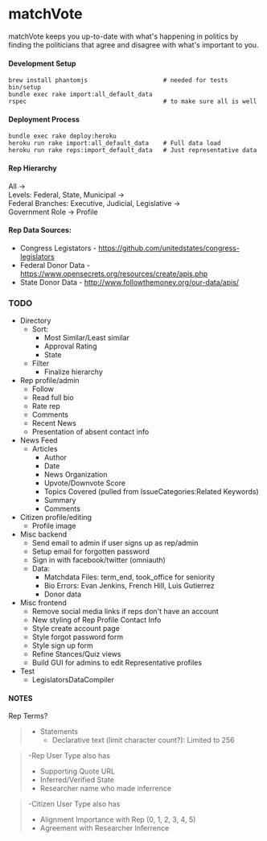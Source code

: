 # matchVote

matchVote keeps you up-to-date with what's happening in politics by finding 
the politicians that agree and disagree with what's important to you.

#### Development Setup  
    brew install phantomjs                     # needed for tests
    bin/setup
    bundle exec rake import:all_default_data
    rspec                                      # to make sure all is well

#### Deployment Process
    bundle exec rake deploy:heroku
    heroku run rake import:all_default_data    # Full data load
    heroku run rake reps:import_default_data   # Just representative data

#### Rep Hierarchy
All ->  
Levels: Federal, State, Municipal ->  
Federal Branches: Executive, Judicial, Legislative ->  
Government Role ->
Profile

#### Rep Data Sources:  
  * Congress Legistators - https://github.com/unitedstates/congress-legislators
  * Federal Donor Data - https://www.opensecrets.org/resources/create/apis.php
  * State Donor Data - http://www.followthemoney.org/our-data/apis/

### TODO
* Directory
    * Sort: 
        * Most Similar/Least similar
        * Approval Rating
        * State
    * Filter  
      * Finalize hierarchy
* Rep profile/admin
    * Follow
    * Read full bio
    * Rate rep
    * Comments
    * Recent News
    * Presentation of absent contact info
* News Feed
  * Articles
    * Author
    * Date
    * News Organization
    * Upvote/Downvote Score
    * Topics Covered (pulled from IssueCategories:Related Keywords)
    * Summary
    * Comments
* Citizen profile/editing
  * Profile image
* Misc backend
    * Send email to admin if user signs up as rep/admin
    * Setup email for forgotten password
    * Sign in with facebook/twitter (omniauth)
    * Data:
        * Matchdata Files: term_end, took_office for seniority
        * Bio Errors: Evan Jenkins, French Hill, Luis Gutierrez
        * Donor data
* Misc frontend
    * Remove social media links if reps don't have an account
    * New styling of Rep Profile Contact Info
    * Style create account page
    * Style forgot password form
    * Style sign up form
    * Refine Stances/Quiz views
    * Build GUI for admins to edit Representative profiles
* Test
    * LegislatorsDataCompiler

#### NOTES
Rep Terms?  

> * Statements
>   * Declarative text (limit character count?): Limited to 256
  
>   -Rep User Type also has
>   * Supporting Quote URL
>   * Inferred/Verified State
>   * Researcher name who made inferrence
  
>   -Citizen User Type also has
>   * Alignment Importance with Rep (0, 1, 2, 3, 4, 5)
>   * Agreement with Researcher Inferrence
